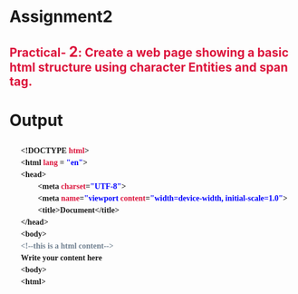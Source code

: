 # Assignment2
<!DOCTYPE html>
<html lang="en">
<head>
  <meta charset="UTF-8">
  <title>Assignment 2</title>
</head>
<body>
<h2 style="color: crimson">Practical- <big>2</big>: Create a web page showing a basic html structure using character
  Entities and span tag.</h2>
<h1>Output</h1>
<span style="position: absolute; margin-left: 20px; font-family: 'Yu Gothic UI',serif; line-height: 0.5; font-weight: bold">
  <p>&lt!DOCTYPE <span style="color: crimson">html</span>></p>
  <p>&lthtml <span style="color: crimson;">lang</span> = <span style="color: blue">"en"</span>></p>
  <p>&lthead></p>
  <p style="margin-left: 30px">&ltmeta <span style="color: crimson">charset</span>=<span
    style="color: blue">"UTF-8"</span>></p>
  <p style="margin-left: 30px">&ltmeta <span style="color: crimson">name</span>=<span
    style="color: blue">"viewport</span> <span style="color: crimson">content</span>=<span style="color: blue">"width=device-width, initial-scale=1.0"</span>></p>
  <p style="margin-left: 30px">&lttitle>Document&lt/title></p>
  <p>&lt/head></p>
  <p>&ltbody></p>
  <p style="color: slategrey;">&lt!--this is a html content--></p>
  <p>Write your content here</p>
  <p>&ltbody></p>
  <p>&lthtml></p>
</span>
</body>
</html>
